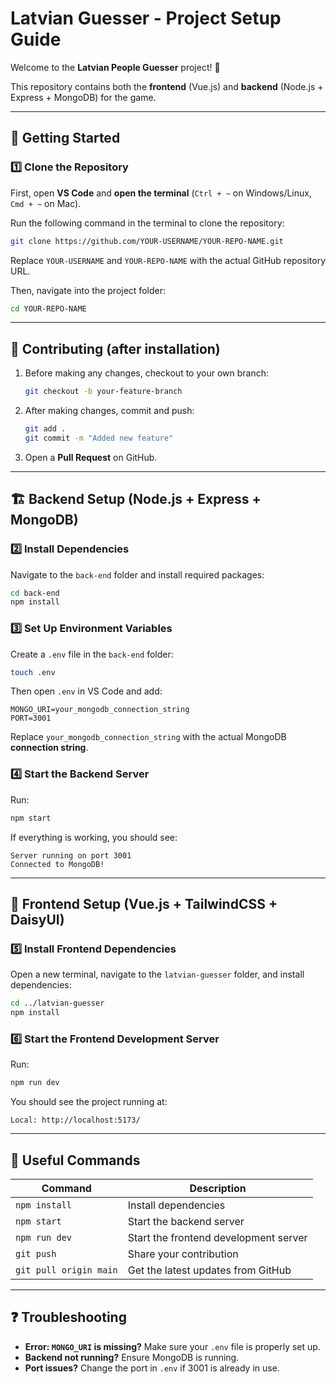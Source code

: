 # Latvian Guesser - Project Setup Guide

Welcome to the **Latvian People Guesser** project! 🎉

This repository contains both the **frontend** (Vue.js) and **backend** (Node.js + Express + MongoDB) for the game.

---

## 🚀 Getting Started

### 1️⃣ Clone the Repository

First, open **VS Code** and **open the terminal** (`Ctrl + ~` on Windows/Linux, `Cmd + ~` on Mac).

Run the following command in the terminal to clone the repository:

```bash
git clone https://github.com/YOUR-USERNAME/YOUR-REPO-NAME.git
```

Replace `YOUR-USERNAME` and `YOUR-REPO-NAME` with the actual GitHub repository URL.

Then, navigate into the project folder:

```bash
cd YOUR-REPO-NAME
```

---

## 🎯 Contributing (after installation)

1. Before making any changes, checkout to your own branch:
   ```bash
   git checkout -b your-feature-branch
   ```
2. After making changes, commit and push:
   ```bash
   git add .
   git commit -m "Added new feature"
   ```
3. Open a **Pull Request** on GitHub.

---

## 🏗️ Backend Setup (Node.js + Express + MongoDB)

### 2️⃣ Install Dependencies

Navigate to the `back-end` folder and install required packages:

```bash
cd back-end
npm install
```

### 3️⃣ Set Up Environment Variables

Create a `.env` file in the `back-end` folder:

```bash
touch .env
```

Then open `.env` in VS Code and add:

```env
MONGO_URI=your_mongodb_connection_string
PORT=3001
```

Replace `your_mongodb_connection_string` with the actual MongoDB **connection string**.

### 4️⃣ Start the Backend Server

Run:

```bash
npm start
```

If everything is working, you should see:

```
Server running on port 3001
Connected to MongoDB!
```

---

## 🎨 Frontend Setup (Vue.js + TailwindCSS + DaisyUI)

### 5️⃣ Install Frontend Dependencies

Open a new terminal, navigate to the `latvian-guesser` folder, and install dependencies:

```bash
cd ../latvian-guesser
npm install
```

### 6️⃣ Start the Frontend Development Server

Run:

```bash
npm run dev
```

You should see the project running at:

```
Local: http://localhost:5173/
```

---

## 📝 Useful Commands

| Command                    | Description                           |
|----------------------------|---------------------------------------|
| `npm install`              | Install dependencies                  |
| `npm start`                | Start the backend server              |
| `npm run dev`              | Start the frontend development server |
| `git push`                 | Share your contribution               |
| `git pull origin main`     | Get the latest updates from GitHub    |
---

## ❓ Troubleshooting

- **Error: `MONGO_URI` is missing?** Make sure your `.env` file is properly set up.
- **Backend not running?** Ensure MongoDB is running.
- **Port issues?** Change the port in `.env` if 3001 is already in use.
